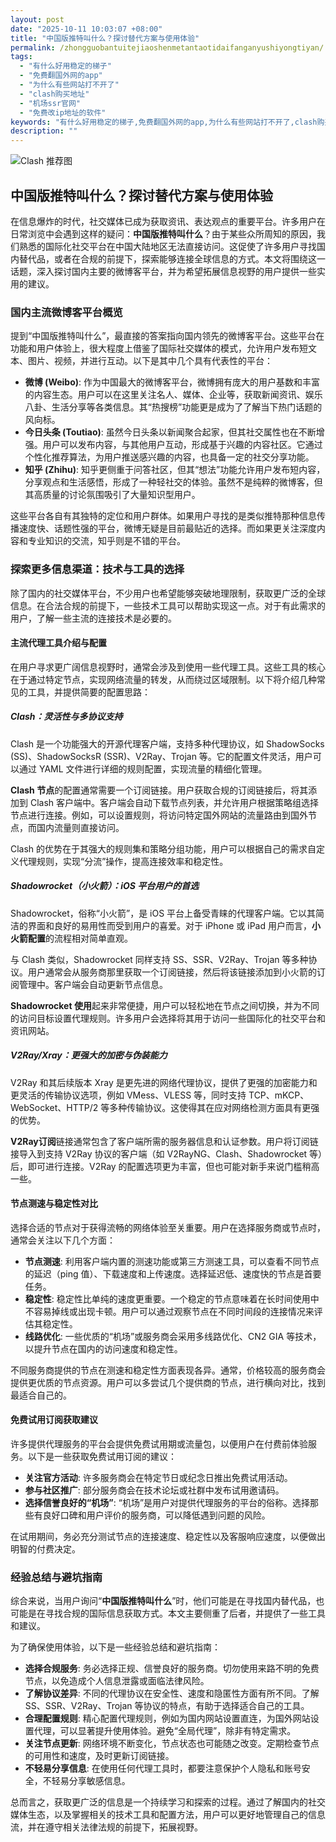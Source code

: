 ```yaml
---
layout: post
date: "2025-10-11 10:03:07 +08:00"
title: "中国版推特叫什么？探讨替代方案与使用体验"
permalink: /zhongguobantuitejiaoshenmetantaotidaifanganyushiyongtiyan/
tags:
  - "有什么好用稳定的梯子"
  - "免费翻国外网的app"
  - "为什么有些网站打不开了"
  - "clash购买地址"
  - "机场ssr官网"
  - "免费改ip地址的软件"
keywords: "有什么好用稳定的梯子,免费翻国外网的app,为什么有些网站打不开了,clash购买地址,机场ssr官网,免费改ip地址的软件"
description: ""
---
```


![Clash 推荐图](https://clashjd.github.io/assets/img/免费机场节点推荐.png)

## 中国版推特叫什么？探讨替代方案与使用体验


<p>在信息爆炸的时代，社交媒体已成为获取资讯、表达观点的重要平台。许多用户在日常浏览中会遇到这样的疑问：<strong>中国版推特叫什么</strong>？由于某些众所周知的原因，我们熟悉的国际化社交平台在中国大陆地区无法直接访问。这促使了许多用户寻找国内替代品，或者在合规的前提下，探索能够连接全球信息的方式。本文将围绕这一话题，深入探讨国内主要的微博客平台，并为希望拓展信息视野的用户提供一些实用的建议。</p>

<h3>国内主流微博客平台概览</h3>

<p>提到“中国版推特叫什么”，最直接的答案指向国内领先的微博客平台。这些平台在功能和用户体验上，很大程度上借鉴了国际社交媒体的模式，允许用户发布短文本、图片、视频，并进行互动。以下是其中几个具有代表性的平台：</p>

<ul>
    <li><strong>微博 (Weibo)</strong>: 作为中国最大的微博客平台，微博拥有庞大的用户基数和丰富的内容生态。用户可以在这里关注名人、媒体、企业等，获取新闻资讯、娱乐八卦、生活分享等各类信息。其“热搜榜”功能更是成为了了解当下热门话题的风向标。</li>
    <li><strong>今日头条 (Toutiao)</strong>: 虽然今日头条以新闻聚合起家，但其社交属性也在不断增强。用户可以发布内容，与其他用户互动，形成基于兴趣的内容社区。它通过个性化推荐算法，为用户推送感兴趣的内容，也具备一定的社交分享功能。</li>
    <li><strong>知乎 (Zhihu)</strong>: 知乎更侧重于问答社区，但其“想法”功能允许用户发布短内容，分享观点和生活感悟，形成了一种轻社交的体验。虽然不是纯粹的微博客，但其高质量的讨论氛围吸引了大量知识型用户。</li>
</ul>

<p>这些平台各自有其独特的定位和用户群体。如果用户寻找的是类似推特那种信息传播速度快、话题性强的平台，微博无疑是目前最贴近的选择。而如果更关注深度内容和专业知识的交流，知乎则是不错的平台。</p>

<h3>探索更多信息渠道：技术与工具的选择</h3>

<p>除了国内的社交媒体平台，不少用户也希望能够突破地理限制，获取更广泛的全球信息。在合法合规的前提下，一些技术工具可以帮助实现这一点。对于有此需求的用户，了解一些主流的连接技术是必要的。</p>

<h4>主流代理工具介绍与配置</h4>

<p>在用户寻求更广阔信息视野时，通常会涉及到使用一些代理工具。这些工具的核心在于通过特定节点，实现网络流量的转发，从而绕过区域限制。以下将介绍几种常见的工具，并提供简要的配置思路：</p>

<h5>Clash：灵活性与多协议支持</h5>

<p>Clash 是一个功能强大的开源代理客户端，支持多种代理协议，如 ShadowSocks (SS)、ShadowSocksR (SSR)、V2Ray、Trojan 等。它的配置文件灵活，用户可以通过 YAML 文件进行详细的规则配置，实现流量的精细化管理。</p>

<p><strong>Clash 节点</strong>的配置通常需要一个订阅链接。用户获取合规的订阅链接后，将其添加到 Clash 客户端中。客户端会自动下载节点列表，并允许用户根据策略组选择节点进行连接。例如，可以设置规则，将访问特定国外网站的流量路由到国外节点，而国内流量则直接访问。</p>

<p>Clash 的优势在于其强大的规则集和策略分组功能，用户可以根据自己的需求自定义代理规则，实现“分流”操作，提高连接效率和稳定性。</p>

<h5>Shadowrocket（小火箭）：iOS 平台用户的首选</h5>

<p>Shadowrocket，俗称“小火箭”，是 iOS 平台上备受青睐的代理客户端。它以其简洁的界面和良好的易用性而受到用户的喜爱。对于 iPhone 或 iPad 用户而言，<strong>小火箭配置</strong>的流程相对简单直观。</p>

<p>与 Clash 类似，Shadowrocket 同样支持 SS、SSR、V2Ray、Trojan 等多种协议。用户通常会从服务商那里获取一个订阅链接，然后将该链接添加到小火箭的订阅管理中。客户端会自动更新节点信息。</p>

<p><strong>Shadowrocket 使用</strong>起来非常便捷，用户可以轻松地在节点之间切换，并为不同的访问目标设置代理规则。许多用户会选择将其用于访问一些国际化的社交平台和资讯网站。</p>

<h5>V2Ray/Xray：更强大的加密与伪装能力</h5>

<p>V2Ray 和其后续版本 Xray 是更先进的网络代理协议，提供了更强的加密能力和更灵活的传输协议选项，例如 VMess、VLESS 等，同时支持 TCP、mKCP、WebSocket、HTTP/2 等多种传输协议。这使得其在应对网络检测方面具有更强的优势。</p>

<p><strong>V2Ray订阅</strong>链接通常包含了客户端所需的服务器信息和认证参数。用户将订阅链接导入到支持 V2Ray 协议的客户端（如 V2RayNG、Clash、Shadowrocket 等）后，即可进行连接。V2Ray 的配置选项更为丰富，但也可能对新手来说门槛稍高一些。</p>

<h4>节点测速与稳定性对比</h4>

<p>选择合适的节点对于获得流畅的网络体验至关重要。用户在选择服务商或节点时，通常会关注以下几个方面：</p>

<ul>
    <li><strong>节点测速</strong>: 利用客户端内置的测速功能或第三方测速工具，可以查看不同节点的延迟（ping 值）、下载速度和上传速度。选择延迟低、速度快的节点是首要任务。</li>
    <li><strong>稳定性</strong>: 稳定性比单纯的速度更重要。一个稳定的节点意味着在长时间使用中不容易掉线或出现卡顿。用户可以通过观察节点在不同时间段的连接情况来评估其稳定性。</li>
    <li><strong>线路优化</strong>: 一些优质的“机场”或服务商会采用多线路优化、CN2 GIA 等技术，以提升节点在国内的访问速度和稳定性。</li>
</ul>

<p>不同服务商提供的节点在测速和稳定性方面表现各异。通常，价格较高的服务商会提供更优质的节点资源。用户可以多尝试几个提供商的节点，进行横向对比，找到最适合自己的。</p>

<h4>免费试用订阅获取建议</h4>

<p>许多提供代理服务的平台会提供免费试用期或流量包，以便用户在付费前体验服务。以下是一些获取免费试用订阅的建议：</p>

<ul>
    <li><strong>关注官方活动</strong>: 许多服务商会在特定节日或纪念日推出免费试用活动。</li>
    <li><strong>参与社区推广</strong>: 部分服务商会在技术论坛或社群中发布试用邀请码。</li>
    <li><strong>选择信誉良好的“机场”</strong>: “机场”是用户对提供代理服务的平台的俗称。选择那些有良好口碑和用户评价的服务商，可以降低遇到问题的风险。</li>
</ul>

<p>在试用期间，务必充分测试节点的连接速度、稳定性以及客服响应速度，以便做出明智的付费决定。</p>

<h3>经验总结与避坑指南</h3>

<p>综合来说，当用户询问“<strong>中国版推特叫什么</strong>”时，他们可能是在寻找国内替代品，也可能是在寻找合规的国际信息获取方式。本文主要侧重了后者，并提供了一些工具和建议。</p>

<p>为了确保使用体验，以下是一些经验总结和避坑指南：</p>

<ul>
    <li><strong>选择合规服务</strong>: 务必选择正规、信誉良好的服务商。切勿使用来路不明的免费节点，以免造成个人信息泄露或面临法律风险。</li>
    <li><strong>了解协议差异</strong>: 不同的代理协议在安全性、速度和隐匿性方面有所不同。了解 SS、SSR、V2Ray、Trojan 等协议的特点，有助于选择适合自己的工具。</li>
    <li><strong>合理配置规则</strong>: 精心配置代理规则，例如为国内网站设置直连，为国外网站设置代理，可以显著提升使用体验。避免“全局代理”，除非有特定需求。</li>
    <li><strong>关注节点更新</strong>: 网络环境不断变化，节点状态也可能随之改变。定期检查节点的可用性和速度，及时更新订阅链接。</li>
    <li><strong>不轻易分享信息</strong>: 在使用任何代理工具时，都要注意保护个人隐私和账号安全，不轻易分享敏感信息。</li>
</ul>

<p>总而言之，获取更广泛的信息是一个持续学习和探索的过程。通过了解国内的社交媒体生态，以及掌握相关的技术工具和配置方法，用户可以更好地管理自己的信息流，并在遵守相关法律法规的前提下，拓展视野。</p>